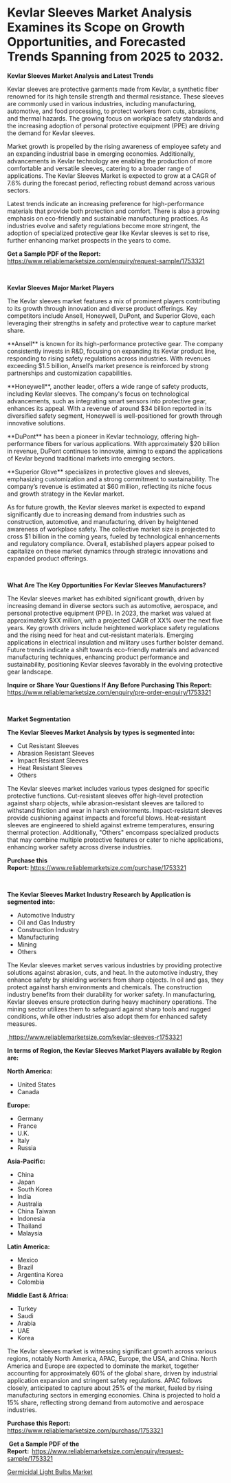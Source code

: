 <p><h1>Kevlar Sleeves Market Analysis Examines its Scope on Growth Opportunities, and Forecasted Trends Spanning from 2025 to 2032.</h1></p><p><strong>Kevlar Sleeves Market Analysis and Latest Trends</strong></p>
<p><p>Kevlar sleeves are protective garments made from Kevlar, a synthetic fiber renowned for its high tensile strength and thermal resistance. These sleeves are commonly used in various industries, including manufacturing, automotive, and food processing, to protect workers from cuts, abrasions, and thermal hazards. The growing focus on workplace safety standards and the increasing adoption of personal protective equipment (PPE) are driving the demand for Kevlar sleeves.</p><p>Market growth is propelled by the rising awareness of employee safety and an expanding industrial base in emerging economies. Additionally, advancements in Kevlar technology are enabling the production of more comfortable and versatile sleeves, catering to a broader range of applications. The Kevlar Sleeves Market is expected to grow at a CAGR of 7.6% during the forecast period, reflecting robust demand across various sectors.</p><p>Latest trends indicate an increasing preference for high-performance materials that provide both protection and comfort. There is also a growing emphasis on eco-friendly and sustainable manufacturing practices. As industries evolve and safety regulations become more stringent, the adoption of specialized protective gear like Kevlar sleeves is set to rise, further enhancing market prospects in the years to come.</p></p>
<p><strong>Get a Sample PDF of the Report:&nbsp;</strong> <a href="https://www.reliablemarketsize.com/enquiry/request-sample/1753321?utm_campaign=3165&utm_medium=2&utm_source=Github&utm_content=ia&utm_term=04042025&utm_id=kevlar-sleeves">https://www.reliablemarketsize.com/enquiry/request-sample/1753321</a></p>
<p>&nbsp;</p>
<p><strong>Kevlar Sleeves Major Market Players</strong></p>
<p><p>The Kevlar sleeves market features a mix of prominent players contributing to its growth through innovation and diverse product offerings. Key competitors include Ansell, Honeywell, DuPont, and Superior Glove, each leveraging their strengths in safety and protective wear to capture market share. </p><p>**Ansell** is known for its high-performance protective gear. The company consistently invests in R&D, focusing on expanding its Kevlar product line, responding to rising safety regulations across industries. With revenues exceeding $1.5 billion, Ansell’s market presence is reinforced by strong partnerships and customization capabilities.</p><p>**Honeywell**, another leader, offers a wide range of safety products, including Kevlar sleeves. The company's focus on technological advancements, such as integrating smart sensors into protective gear, enhances its appeal. With a revenue of around $34 billion reported in its diversified safety segment, Honeywell is well-positioned for growth through innovative solutions.</p><p>**DuPont** has been a pioneer in Kevlar technology, offering high-performance fibers for various applications. With approximately $20 billion in revenue, DuPont continues to innovate, aiming to expand the applications of Kevlar beyond traditional markets into emerging sectors.</p><p>**Superior Glove** specializes in protective gloves and sleeves, emphasizing customization and a strong commitment to sustainability. The company’s revenue is estimated at $60 million, reflecting its niche focus and growth strategy in the Kevlar market.</p><p>As for future growth, the Kevlar sleeves market is expected to expand significantly due to increasing demand from industries such as construction, automotive, and manufacturing, driven by heightened awareness of workplace safety. The collective market size is projected to cross $1 billion in the coming years, fueled by technological enhancements and regulatory compliance. Overall, established players appear poised to capitalize on these market dynamics through strategic innovations and expanded product offerings.</p></p>
<p>&nbsp;</p>
<p><strong>What Are The Key Opportunities For Kevlar Sleeves Manufacturers?</strong></p>
<p><p>The Kevlar sleeves market has exhibited significant growth, driven by increasing demand in diverse sectors such as automotive, aerospace, and personal protective equipment (PPE). In 2023, the market was valued at approximately $XX million, with a projected CAGR of XX% over the next five years. Key growth drivers include heightened workplace safety regulations and the rising need for heat and cut-resistant materials. Emerging applications in electrical insulation and military uses further bolster demand. Future trends indicate a shift towards eco-friendly materials and advanced manufacturing techniques, enhancing product performance and sustainability, positioning Kevlar sleeves favorably in the evolving protective gear landscape.</p></p>
<p><strong>Inquire or Share Your Questions If Any Before Purchasing This Report:</strong> <a href="https://www.reliablemarketsize.com/enquiry/pre-order-enquiry/1753321?utm_campaign=3165&utm_medium=2&utm_source=Github&utm_content=ia&utm_term=04042025&utm_id=kevlar-sleeves">https://www.reliablemarketsize.com/enquiry/pre-order-enquiry/1753321</a></p>
<p>&nbsp;</p>
<p><strong>Market Segmentation</strong></p>
<p><strong>The Kevlar Sleeves Market Analysis by types is segmented into:</strong></p>
<p><ul><li>Cut Resistant Sleeves</li><li>Abrasion Resistant Sleeves</li><li>Impact Resistant Sleeves</li><li>Heat Resistant Sleeves</li><li>Others</li></ul></p>
<p><p>The Kevlar sleeves market includes various types designed for specific protective functions. Cut-resistant sleeves offer high-level protection against sharp objects, while abrasion-resistant sleeves are tailored to withstand friction and wear in harsh environments. Impact-resistant sleeves provide cushioning against impacts and forceful blows. Heat-resistant sleeves are engineered to shield against extreme temperatures, ensuring thermal protection. Additionally, "Others" encompass specialized products that may combine multiple protective features or cater to niche applications, enhancing worker safety across diverse industries.</p></p>
<p><strong>Purchase this Report:&nbsp;</strong><a href="https://www.reliablemarketsize.com/purchase/1753321?utm_campaign=3165&utm_medium=2&utm_source=Github&utm_content=ia&utm_term=04042025&utm_id=kevlar-sleeves">https://www.reliablemarketsize.com/purchase/1753321</a></p>
<p>&nbsp;</p>
<p><strong>The Kevlar Sleeves Market Industry Research by Application is segmented into:</strong></p>
<p><ul><li>Automotive Industry</li><li>Oil and Gas Industry</li><li>Construction Industry</li><li>Manufacturing</li><li>Mining</li><li>Others</li></ul></p>
<p><p>The Kevlar sleeves market serves various industries by providing protective solutions against abrasion, cuts, and heat. In the automotive industry, they enhance safety by shielding workers from sharp objects. In oil and gas, they protect against harsh environments and chemicals. The construction industry benefits from their durability for worker safety. In manufacturing, Kevlar sleeves ensure protection during heavy machinery operations. The mining sector utilizes them to safeguard against sharp tools and rugged conditions, while other industries also adopt them for enhanced safety measures.</p></p>
<p><a href="https://www.reliablemarketsize.com/kevlar-sleeves-r1753321?utm_campaign=3165&utm_medium=2&utm_source=Github&utm_content=ia&utm_term=04042025&utm_id=kevlar-sleeves">&nbsp;https://www.reliablemarketsize.com/kevlar-sleeves-r1753321</a></p>
<p><strong>In terms of Region, the Kevlar Sleeves Market Players available by Region are:</strong></p>
<p>
    <p> <strong> North America: </strong>
        <ul>
            <li>United States</li>
            <li>Canada</li>
        </ul>
        </p> 
    <p> <strong> Europe: </strong>
        <ul>
            <li>Germany</li>
            <li>France</li>
            <li>U.K.</li>
            <li>Italy</li>
            <li>Russia</li>
        </ul>
        </p> 
    <p> <strong> Asia-Pacific: </strong>
        <ul>
            <li>China</li>
            <li>Japan</li>
            <li>South Korea</li>
            <li>India</li>
            <li>Australia</li>
            <li>China Taiwan</li>
            <li>Indonesia</li>
            <li>Thailand</li>
            <li>Malaysia</li>
        </ul>
        </p> 
    <p> <strong> Latin America: </strong>
        <ul>
            <li>Mexico</li>
            <li>Brazil</li>
            <li>Argentina Korea</li>
            <li>Colombia</li>
        </ul>
        </p> 
    <p> <strong> Middle East & Africa: </strong>
        <ul>
            <li>Turkey</li>
            <li>Saudi</li>
            <li>Arabia</li>
            <li>UAE</li>
            <li>Korea</li>
        </ul>
    </p>
    </p>
<p><p>The Kevlar sleeves market is witnessing significant growth across various regions, notably North America, APAC, Europe, the USA, and China. North America and Europe are expected to dominate the market, together accounting for approximately 60% of the global share, driven by industrial application expansion and stringent safety regulations. APAC follows closely, anticipated to capture about 25% of the market, fueled by rising manufacturing sectors in emerging economies. China is projected to hold a 15% share, reflecting strong demand from automotive and aerospace industries.</p></p>
<p><strong>Purchase this Report: </strong><a href="https://www.reliablemarketsize.com/purchase/1753321?utm_campaign=3165&utm_medium=2&utm_source=Github&utm_content=ia&utm_term=04042025&utm_id=kevlar-sleeves">https://www.reliablemarketsize.com/purchase/1753321</a></p>
<p>&nbsp;<strong>Get a Sample PDF of the Report:&nbsp;&nbsp;</strong><a href="https://www.reliablemarketsize.com/enquiry/request-sample/1753321?utm_campaign=3165&utm_medium=2&utm_source=Github&utm_content=ia&utm_term=04042025&utm_id=kevlar-sleeves">https://www.reliablemarketsize.com/enquiry/request-sample/1753321</a></p>
<p><strong></strong></p>
<p><p><a href="https://github.com/osamhcombre/Market-Research-Report-List-1/blob/main/germicidal-light-bulbs-market.md?utm_campaign=3165&utm_medium=2&utm_source=Github&utm_content=ia&utm_term=04042025&utm_id=kevlar-sleeves">Germicidal Light Bulbs Market</a></p></p>